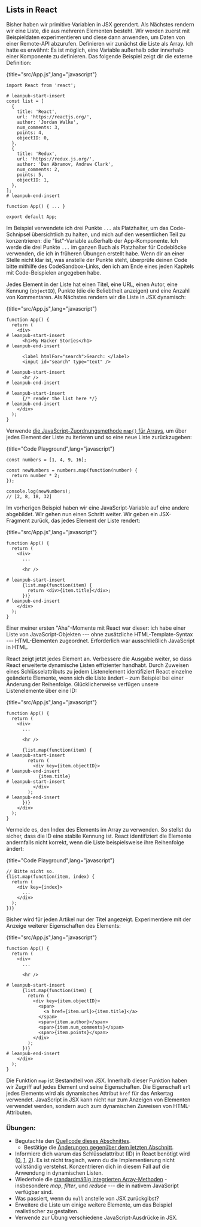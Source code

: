 ## Lists in React

Bisher haben wir primitive Variablen in JSX gerendert. Als Nächstes rendern wir eine Liste, die aus mehreren Elementen besteht. Wir werden zuerst mit Beispieldaten experimentieren und diese dann anwenden, um Daten von einer Remote-API abzurufen. Definieren wir zunächst die Liste als Array. Ich hatte es erwähnt: Es ist möglich, eine Variable außerhalb oder innerhalb einer Komponente zu definieren. Das folgende Beispiel zeigt dir die externe Definition:

{title="src/App.js",lang="javascript"}
~~~~~~~
import React from 'react';

# leanpub-start-insert
const list = [
  {
    title: 'React',
    url: 'https://reactjs.org/',
    author: 'Jordan Walke',
    num_comments: 3,
    points: 4,
    objectID: 0,
  },
  {
    title: 'Redux',
    url: 'https://redux.js.org/',
    author: 'Dan Abramov, Andrew Clark',
    num_comments: 2,
    points: 5,
    objectID: 1,
  },
];
# leanpub-end-insert

function App() { ... }

export default App;
~~~~~~~

Im Beispiel verwendete ich drei Punkte `...` als Platzhalter, um das Code-Schnipsel übersichtlich zu halten, und mich auf den wesentlichen Teil zu konzentrieren: die "list"-Variable außerhalb der App-Komponente. Ich werde die drei Punkte `...` im ganzen Buch als Platzhalter für Codeblöcke verwenden, die ich in früheren Übungen erstellt habe. Wenn dir an einer Stelle nicht klar ist, was anstelle der Punkte steht, überprüfe deinen Code bitte mithilfe des CodeSandbox-Links, den ich am Ende eines jeden Kapitels mit Code-Beispielen angegeben habe.

Jedes Element in der Liste hat einen Titel, eine URL, einen Autor, eine Kennung (`objectID`), Punkte (die die Beliebtheit anzeigen) und eine Anzahl von Kommentaren. Als Nächstes rendern wir die Liste in JSX dynamisch:

{title="src/App.js",lang="javascript"}
~~~~~~~
function App() {
  return (
    <div>
# leanpub-start-insert
      <h1>My Hacker Stories</h1>
# leanpub-end-insert

      <label htmlFor="search">Search: </label>
      <input id="search" type="text" />

# leanpub-start-insert
      <hr />
# leanpub-end-insert

# leanpub-start-insert
      {/* render the list here */}
# leanpub-end-insert
    </div>
  );
}
~~~~~~~

Verwende [die JavaScript-Zuordnungsmethode `map()` für Arrays](https://developer.mozilla.org/de/docs/Web/JavaScript/Reference/Global_Objects/Array/map), um über jedes Element der Liste zu iterieren und so eine neue Liste zurückzugeben:

{title="Code Playground",lang="javascript"}
~~~~~~~
const numbers = [1, 4, 9, 16];

const newNumbers = numbers.map(function(number) {
  return number * 2;
});

console.log(newNumbers);
// [2, 8, 18, 32]
~~~~~~~

Im vorherigen Beispiel haben wir eine JavaScript-Variable auf eine andere abgebildet. Wir gehen nun einen Schritt weiter. Wir geben ein JSX-Fragment zurück, das jedes Element der Liste rendert:

{title="src/App.js",lang="javascript"}
~~~~~~~
function App() {
  return (
    <div>
      ...

      <hr />

# leanpub-start-insert
      {list.map(function(item) {
        return <div>{item.title}</div>;
      })}
# leanpub-end-insert
    </div>
  );
}
~~~~~~~

Einer meiner ersten "Aha"-Momente mit React war dieser: ich habe einer Liste von JavaScript-Objekten --- ohne zusätzliche HTML-Template-Syntax --- HTML-Elementen zugeordnet. Erforderlich war ausschließlich JavaScript in HTML.

React zeigt jetzt jedes Element an. Verbessere die Ausgabe weiter, so dass React erweiterte dynamische Listen effizienter handhabt. Durch Zuweisen eines Schlüsselattributs zu jedem Listenelement identifiziert React einzelne geänderte Elemente, wenn sich die Liste ändert – zum Beispiel bei einer Änderung der Reihenfolge. Glücklicherweise verfügen unsere Listenelemente über eine ID:

{title="src/App.js",lang="javascript"}
~~~~~~~
function App() {
  return (
    <div>
      ...

      <hr />

      {list.map(function(item) {
# leanpub-start-insert
        return (
          <div key={item.objectID}>
# leanpub-end-insert
            {item.title}
# leanpub-start-insert
          </div>
        );
# leanpub-end-insert
      })}
    </div>
  );
}
~~~~~~~

Vermeide es, den Index des Elements im Array zu verwenden. So stellst du sicher, dass die ID eine stabile Kennung ist. React identifiziert die Elemente andernfalls nicht korrekt, wenn die Liste beispielsweise ihre Reihenfolge ändert:

{title="Code Playground",lang="javascript"}
~~~~~~~
// Bitte nicht so.
{list.map(function(item, index) {
  return (
    <div key={index}>
      ...
    </div>
  );
})}
~~~~~~~

Bisher wird für jeden Artikel nur der Titel angezeigt. Experimentiere mit der Anzeige weiterer Eigenschaften des Elements:

{title="src/App.js",lang="javascript"}
~~~~~~~
function App() {
  return (
    <div>
      ...

      <hr />

# leanpub-start-insert
      {list.map(function(item) {
        return (
          <div key={item.objectID}>
            <span>
              <a href={item.url}>{item.title}</a>
            </span>
            <span>{item.author}</span>
            <span>{item.num_comments}</span>
            <span>{item.points}</span>
          </div>
        );
      })}
# leanpub-end-insert
    </div>
  );
}
~~~~~~~

Die Funktion `map` ist Bestandteil von JSX. Innerhalb dieser Funktion haben wir Zugriff auf jedes Element und seine Eigenschaften. Die Eigenschaft `url` jedes Elements wird als dynamisches Attribut `href` für das Ankertag verwendet. JavaScript in JSX kann nicht nur zum Anzeigen von Elementen verwendet werden, sondern auch zum dynamischen Zuweisen von HTML-Attributen.

### Übungen:

* Begutachte den [Quellcode dieses Abschnittes](https://codesandbox.io/s/github/the-road-to-learn-react/hacker-stories/tree/hs/Lists-in-React).
  * Bestätige die [Änderungen gegenüber dem letzten Abschnitt](https://github.com/the-road-to-learn-react/hacker-stories/compare/hs/React-JSX...hs/Lists-in-React?expand=1).
* Informiere dich warum das Schlüsselattribut (ID) in React benötigt wird ([0](https://dev.to/jtonzing/the-significance-of-react-keys---a-visual-explanation--56l7), [1](https://www.robinwieruch.de/react-list-key), [2](https://reactjs.org/docs/lists-and-keys.html)). Es ist nicht tragisch, wenn du die Implementierung nicht vollständig verstehst. Konzentrieren dich in diesem Fall auf die Anwendung in dynamischen Listen.
* Wiederhole die [standardmäßig integrierten Array-Methoden](https://developer.mozilla.org/en-US/docs/Web/JavaScript/Reference/Global_Objects/Array/) - insbesondere *map*, *filter*, und *reduce* --- die in nativem JavaScript verfügbar sind.
* Was passiert, wenn du `null` anstelle von JSX zurückgibst?
* Erweitere die Liste um einige weitere Elemente, um das Beispiel realistischer zu gestalten.
* Verwende zur Übung verschiedene JavaScript-Ausdrücke in JSX.
